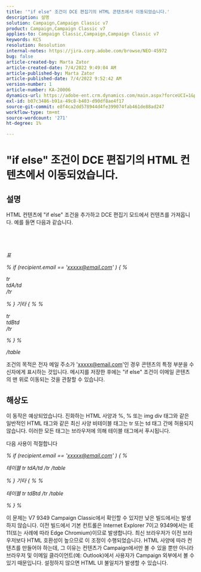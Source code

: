 ```yaml
---
title: '"if else" 조건이 DCE 편집기의 HTML 콘텐츠에서 이동되었습니다.'
description: 설명
solution: Campaign,Campaign Classic v7
product: Campaign,Campaign Classic v7
applies-to: Campaign Classic,Campaign,Campaign Classic v7
keywords: KCS
resolution: Resolution
internal-notes: https://jira.corp.adobe.com/browse/NEO-45972
bug: false
article-created-by: Marta Zator
article-created-date: 7/4/2022 9:49:04 AM
article-published-by: Marta Zator
article-published-date: 7/4/2022 9:52:42 AM
version-number: 1
article-number: KA-20006
dynamics-url: https://adobe-ent.crm.dynamics.com/main.aspx?forceUCI=1&pagetype=entityrecord&etn=knowledgearticle&id=9d9f6384-7efb-ec11-82e5-000d3a5a3540
exl-id: b07c3486-b91a-49c8-b403-d90df8ae4f17
source-git-commit: e8f4ca2dd578944d4fe399074fab461de88ad247
workflow-type: tm+mt
source-wordcount: '271'
ht-degree: 1%

---
```


# &quot;if else&quot; 조건이 DCE 편집기의 HTML 컨텐츠에서 이동되었습니다.

## 설명

HTML 컨텐츠에 &quot;if else&quot; 조건을 추가하고 DCE 편집기 모드에서 컨텐츠를 가져옵니다. 예를 들면 다음과 같습니다.<br><br> <br><br><br>
*표*

*% if (recipient.email == &#39;xxxxx@email.com&#39; ) { %*

*tr
<br>tdA/td
<br>/tr*

*% } 기타 { % %*

*tr
<br>tdBtd
<br>/tr*

*% } %*

*/table*



조건의 목적은 전자 메일 주소가 &#39;xxxxx@email.com&#39;인 경우 콘텐츠의 특정 부분을 수신자에게 표시하는 것입니다. 메시지를 저장한 후에는 &quot;if else&quot; 조건이 이메일 콘텐츠의 맨 위로 이동되는 것을 관찰할 수 있습니다.


## 해상도


이 동작은 예상되었습니다. 진화하는 HTML 사양과 %, % 또는 img div 태그와 같은 일반적인 HTML 태그와 같은 최신 사양 비테이블 태그는 tr 또는 td 태그 간에 허용되지 않습니다. 이러한 모든 태그는 브라우저에 의해 테이블 태그에서 푸시됩니다.

다음 사용이 적절합니다

*% if (recipient.email == &#39;xxxxx@email.com&#39; ) { %*

*테이블 tr tdA/td /tr /table*

*% } 기타 { % %*

*테이블 tr tdBtd /tr /table*

*% } %*

이 문제는 V7 9349 Campaign Classic에서 확인할 수 있지만 낮은 빌드에서는 발생하지 않습니다. 이전 빌드에서 기본 컨트롤은 Internet Explorer 7이고 9349에서는 IE 11(또는 사례에 따라 Edge Chromium)이므로 발생합니다. 최신 브라우저가 이전 브라우저보다 HTML 호환성이 높으므로 이 조정이 수행되었습니다. HTML 사양에 따라 컨텐츠를 만들어야 하는데, 그 이유는 컨텐츠가 Campaign에서만 볼 수 있을 뿐만 아니라 브라우저 및 이메일 클라이언트(예: Outlook)에서 사용자가 Campaign 외부에서 볼 수 있기 때문입니다. 설정하지 않으면 HTML UI 불일치가 발생할 수 있습니다.
